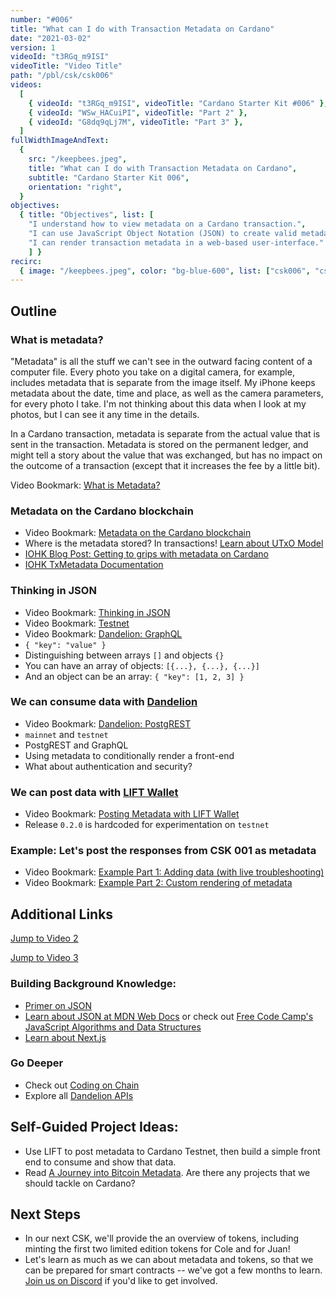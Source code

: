 ```yaml
---
number: "#006"
title: "What can I do with Transaction Metadata on Cardano"
date: "2021-03-02"
version: 1
videoId: "t3RGq_m9ISI"
videoTitle: "Video Title"
path: "/pbl/csk/csk006"
videos:
  [
    { videoId: "t3RGq_m9ISI", videoTitle: "Cardano Starter Kit #006" },
    { videoId: "WSw_HACuiPI", videoTitle: "Part 2" },
    { videoId: "G8dq9qLj7M", videoTitle: "Part 3" },
  ]
fullWidthImageAndText:
  {
    src: "/keepbees.jpeg",
    title: "What can I do with Transaction Metadata on Cardano",
    subtitle: "Cardano Starter Kit 006",
    orientation: "right",
  }
objectives:
  { title: "Objectives", list: [
    "I understand how to view metadata on a Cardano transaction.", 
    "I can use JavaScript Object Notation (JSON) to create valid metadata.",
    "I can render transaction metadata in a web-based user-interface."
    ] }
recirc:
  { image: "/keepbees.jpeg", color: "bg-blue-600", list: ["csk006", "csk002"] }
---
```


## Outline

### What is metadata?
"Metadata" is all the stuff we can't see in the outward facing content of a computer file. Every photo you take on a digital camera, for example, includes metadata that is separate from the image itself. My iPhone keeps metadata about the date, time and place, as well as the camera parameters, for every photo I take. I'm not thinking about this data when I look at my photos, but I can see it any time in the details.

In a Cardano transaction, metadata is separate from the actual value that is sent in the transaction. Metadata is stored on the permanent ledger, and might tell a story about the value that was exchanged, but has no impact on the outcome of a transaction (except that it increases the fee by a little bit).

Video Bookmark: [What is Metadata?](https://youtu.be/t3RGq_m9ISI?t=232)

### Metadata on the Cardano blockchain
- Video Bookmark: [Metadata on the Cardano blockchain](https://youtu.be/t3RGq_m9ISI?t=420)
- Where is the metadata stored? In transactions! [Learn about UTxO Model](https://docs.cardano.org/projects/adrestia/en/latest/key-concepts/utxo.html)
- [IOHK Blog Post: Getting to grips with metadata on Cardano](https://iohk.io/en/blog/posts/2020/11/03/getting-to-grips-with-metadata-on-cardano/)
- [IOHK TxMetadata Documentation](https://github.com/input-output-hk/cardano-wallet/wiki/TxMetadata)
### Thinking in JSON
- Video Bookmark: [Thinking in JSON](https://youtu.be/t3RGq_m9ISI?t=567)
- Video Bookmark: [Testnet](https://youtu.be/t3RGq_m9ISI?t=1245)
- Video Bookmark: [Dandelion: GraphQL](https://youtu.be/t3RGq_m9ISI?t=1343)
- `{ "key": "value" }`
- Distinguishing between arrays `[]` and objects `{}`
- You can have an array of objects: `[{...}, {...}, {...}]`
- And an object can be an array: `{ "key": [1, 2, 3] }`
### We can consume data with [Dandelion](https://gimbalabs.com/dandelionapis)
- Video Bookmark: [Dandelion: PostgREST](https://youtu.be/t3RGq_m9ISI?t=884)
- `mainnet` and `testnet`
- PostgREST and GraphQL
- Using metadata to conditionally render a front-end
- What about authentication and security?
### We can post data with [LIFT Wallet](https://github.com/CodingOnChain/lift-wallet/releases/tag/0.2.0)
- Video Bookmark: [Posting Metadata with LIFT Wallet](https://youtu.be/t3RGq_m9ISI?t=1845)
- Release `0.2.0` is hardcoded for experimentation on `testnet`
### Example: Let's post the responses from CSK 001 as metadata
- Video Bookmark: [Example Part 1: Adding data (with live troubleshooting)](https://youtu.be/t3RGq_m9ISI?t=2005)
- Video Bookmark: [Example Part 2: Custom rendering of metadata](https://youtu.be/t3RGq_m9ISI?t=3028)








## Additional Links

[Jump to Video 2](http://localhost:3000/pbl/csk/csk006?videoId=WSw_HACuiPI)

[Jump to Video 3](http://localhost:3000/pbl/csk/csk006?videoId=G8dq9qLj7M)

### Building Background Knowledge:

- [Primer on JSON](https://learnxinyminutes.com/docs/json/)
- [Learn about JSON at MDN Web Docs](https://developer.mozilla.org/en-US/docs/Learn/JavaScript/Objects/JSON) or check out [Free Code Camp's JavaScript Algorithms and Data Structures](https://www.freecodecamp.org/learn/javascript-algorithms-and-data-structures/)
- [Learn about Next.js](https://nextjs.org/)

### Go Deeper

- Check out [Coding on Chain](https://www.youtube.com/channel/UChp9R55VgwkjMzGP9qMa66g)
- Explore all [Dandelion APIs](https://gimbalabs.com/dandelionapis)

## Self-Guided Project Ideas:

- Use LIFT to post metadata to Cardano Testnet, then build a simple front end to consume and show that data.
- Read [A Journey into Bitcoin Metadata](https://www.researchgate.net/publication/330385593_A_Journey_into_Bitcoin_Metadata). Are there any projects that we should tackle on Cardano?

## Next Steps

- In our next CSK, we'll provide the an overview of tokens, including minting the first two limited edition tokens for Cole and for Juan!
- Let's learn as much as we can about metadata and tokens, so that we can be prepared for smart contracts -- we've got a few months to learn. [Join us on Discord](https://discord.gg/NrHJjWzrv2) if you'd like to get involved.
